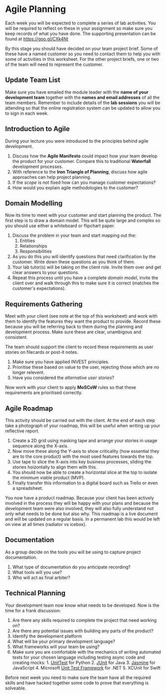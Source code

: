 # Agile Planning

Each week you will be expected to complete a series of lab activities. You will be required to reflect on these in your assignment so make sure you keep records of what you have done. The supporting presentation can be found at https://goo.gl/CXk4Nt

By this stage you should have decided on your team project brief. Some of these have a named customer so you need to contact them to help you with some of activities in this worksheet. For the other project briefs, one or two of the team will need to represent the customer.

## Update Team List

Make sure you have emailed the module leader with the **name of your development team** together with the **names and email addresses** of all the team members. Remember to include details of the **lab sessions** you will be attending so that the online registration system can be updated to allow you to sign in each week.

## Introduction to Agile

During your lecture you were introduced to the principles behind agile development.

1. Discuss how the **Agile Manifesto** could impact how your team develop the product for your customer. Compare this to traditional **Waterfall** development processes.
2. With reference to the **Iron Triangle of Planning**, discuss how agile approaches can help project planning.
3. If the _scope_ is not fixed how can you manage customer expectations?
4. How would you explain agile methodologies to the customer?

## Domain Modelling

Now its time to meet with your customer and start planning the product. The first step is to draw a domain model. This will be quite large and complex so you should use either a whiteboard or flipchart paper.

1. Discuss the problem in your team and start mapping out the:
    1. Entities
    2. Relationships
    3. Responsibilities
2. As you do this you will identify questions that need clarification by the customer. Write down these questions as you think of them.
3. Your lab tutor(s) will be taking on the client role. Invite them over and get clear answers to your questions.
4. Repeat this process until you have a complete _domain model_, invite the client over and walk through this to make sure it is correct (matches the customer's expectations).

## Requirements Gathering

Meet with your client (see note at the top of this worksheet) and work with them to identify the features they want the product to provide. Record these because you will be referring back to them during the planning and development process. Make sure these are clear, unambigous and consistent.

The team should support the client to record these requirements as user stories on filecards or post-it notes.

1. Make sure you have applied INVEST principles.
2. Prioritise these based on value to the user, rejecting those which are no longer relevent.
3. Have you considered the _alternative user stories_?

Now work with your client to apply **MoSCoW** rules so that these requirements are prioritised correctly.

## Agile Roadmap

This activity should be carried out with the client. At the end of each step take a photograph of your roadmap, this will be useful when writing up your reflective report.

1. Create a 2D grid using masking tape and arrange your stories in usage sequence along the X-axis.
2. Now move these along the Y-axis to show criticality (how essential they are to the core product) with the most used features towards the top.
3. Use tape to slice the X-axis into key business processes, sliding the stories hoizontally to align them with this.
4. You should now be able to create a horizontal slice at the top to isolate the minimum viable product (MVP).
5. Finally transfer this information to a digital board such as Trello or even a spreadsheet.

You now have a product roadmap. Because your client has been actively involved in the process they will be happy with your plans and because the development team were also involved, they will also fully understand not only what needs to be done but also why. This roadmap is a live document and will be updated on a regular basis. In a permanent lab this would be left on view at all times (radiator vs icebox).

## Documentation

As a group decide on the tools you will be using to capture project documentation.

1. What type of documentation do you anticipate recording?
2. What tools will you use?
3. Who will act as final arbiter?

## Technical Planning

Your development team now know what needs to be developed. Now is the time for a frank discussion:

1. Are there any skills required to complete the project that need working on?
2. Are there any potential issues with building any parts of the product?
3. Identify the development platform
  1. What will be your primary development language?
  2. What frameworks will your team be using?
  3. Make sure you are comfortable with the mechanics of writing automated tests for your chosen language including testing async code and creating mocks:
    1. [UnitTest](https://docs.python.org/3/library/unittest.html) for Python
    2. [JUnit](http://junit.org) for Java
    3. [Jasmine](http://jasmine.github.io) for JavaScript
    4. Microsoft [Unit Test Framework](https://msdn.microsoft.com/en-us/library/hh598960.aspx) for .NET
    5. XCUnit for Swift

Before next week you need to make sure the team have all the required skills and have hacked together some code to prove that everything is solveable.
